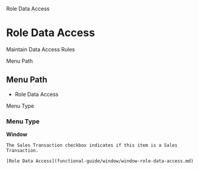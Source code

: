 
Role Data Access
# Role Data Access


Maintain Data Access Rules

Menu Path
## Menu Path



- Role Data Access

Menu Type
### Menu Type

**Window**

```
The Sales Transaction checkbox indicates if this item is a Sales Transaction.
```

```
[Role Data Access](functional-guide/window/window-role-data-access.md)
```